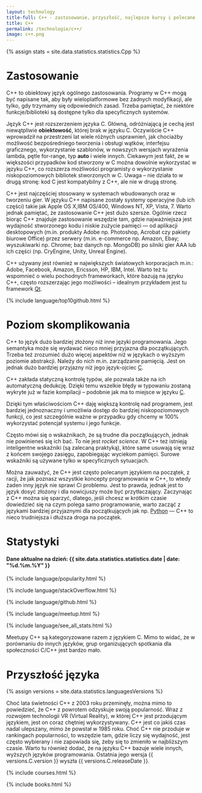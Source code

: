 ```yaml
---
layout: technology
title-full: C++ - zastosowanie, przyszłość, najlepsze kursy i polecane książki
title: C++
permalink: /technologie/c++/
image: c++.png
---
```


{% assign stats = site.data.statistics.statistics.Cpp %}

# Zastosowanie

C++ to obiektowy język ogólnego zastosowania. Programy w C++ mogą być napisane tak, aby były wieloplatformowe bez żadnych modyfikacji, ale tylko, gdy trzymamy się odpowiednich zasad. Trzeba pamiętać, że niektóre funkcje/biblioteki są dostępne tylko dla specyficznych systemów.

Język C++ jest rozszerzeniem języka C. Główną, odróżniającą je cechą jest niewątpliwie **obiektowość**, której brak w języku C. Oczywiście C++ wprowadził na przestrzeni lat wiele różnych usprawnień, jak chociażby możliwość bezpośredniego tworzenia i obsługi wątków, interfejsu graficznego, wykorzystanie szablonów, w nowszych wersjach wyrażenia lambda, pętle for-range, typ **auto** i wiele innych. Ciekawym jest fakt, że w większości przypadków kod stworzony w C można dowolnie wykorzystać w języku C++, co rozszerza możliwości programisty o wykorzystanie niskopoziomowych bibliotek stworzonych w C. Uwaga – nie działa to w drugą stronę: kod C jest kompatybilny z C++, ale nie w drugą stronę.

C++ jest najczęściej stosowany w systemach wbudowanych oraz w tworzeniu gier. W języku C++ napisane zostały systemy operacyjne (lub ich części) takie jak Apple OS X,IBM OS/400, Windows NT, XP, Vista, 7. Warto jednak pamiętać, że zastosowanie C++ jest dużo szersze. Ogólnie rzecz biorąc C++ znajduje zastosowanie wszędzie tam, gdzie najważniejsza jest wydajność stworzonego kodu i niskie zużycie pamięci — od aplikacji desktopowych (m.in. produkty Adobe np. Photoshop, Acrobat czy pakiety biurowe Office) przez serwery (m.in. e-commerce np. Amazon, Ebay; wyszukiwarki np. Chrome; baz danych np. MongoDB) po silniki gier AAA lub ich części (np. CryEngine, Unity, Unreal Engine).

C++ używany jest również w największych światowych korporacjach m.in.: Adobe, Facebook, Amazon, Ericsson, HP, IBM, Intel. Warto też tu wspomnieć o wielu pochodnych frameworkach, które bazują na języku C++, często rozszerzając jego możliwości – idealnym przykładem jest tu framework [Qt](/technologie/qt).

{% include language/top10github.html %}

# Poziom skomplikowania

C++ to język dużo bardziej złożony niż inne języki programowania. Jego semantyka może się wydawać nieco mniej przyjazna dla początkujących. Trzeba też zrozumieć dużo więcej aspektów niż w językach o wyższym poziomie abstrakcji. Należy do nich m.in. zarządzanie pamięcią. Jest on jednak dużo bardziej przyjazny niż jego język-ojciec [C](/technologie/c).

C++ zakłada statyczną kontrolę typów, ale pozwala także na ich automatyczną dedukcję. Dzięki temu wszelkie błędy w typowaniu zostaną wykryte już w fazie kompilacji – podobnie jak ma to miejsce w języku [C](/technologie/c).

Dzięki tym właściwościom C++ daję większą kontrolę nad programem, jest bardziej jednoznaczny i umożliwia dostęp do bardziej niskopoziomowych funkcji, co jest szczególnie ważne w przypadku gdy chcemy w 100% wykorzystać potencjał systemu i jego funkcje.

Często mówi się o wskaźnikach, że są trudne dla początkujących, jednak nie powinieneś się ich bać. To nie jest _rocket science_. W C++ też istnieją inteligentne wskaźniki (są zalecaną praktyką), które same usuwają się wraz z końcem swojego zasięgu, zapobiegając wyciekom pamięci. Surowe wskaźniki są używane tylko w specyficznych sytuacjach.

Można zauważyć, że C++ jest często polecanym językiem na początek, z racji, że jak poznasz wszystkie koncepty programowania w C++, to wtedy żaden inny język nie sprawi Ci problemu. Jest to prawda, jednak jest to język dosyć złożony i dla nowicjuszy może być przytłaczający. Zaczynając z C++ można się sparzyć, dlatego, jeśli chcesz w krótkim czasie dowiedzieć się na czym polega samo programowanie, warto zacząć z językami bardziej przyjaznymi dla początkujących jak np. [Python](/technologie/python) — C++ to nieco trudniejsza i dłuższa droga na początek.

# Statystyki

<h4>Dane aktualne na dzień: {{ site.data.statistics.statistics.date | date: "%d.%m.%Y"  }}</h4>

{% include language/popularity.html %}

{% include language/stackOverflow.html %}

{% include language/github.html %}

{% include language/meetup.html %}

{% include language/see_all_stats.html %}

Meetupy C++ są kategoryzowane razem z językiem C. Mimo to widać, że w porównaniu do innych języków, grup organizujących
spotkania dla społeczności C/C++ jest bardzo mało.

# Przyszłość języka

{% assign versions = site.data.statistics.languagesVersions %}

Choć lata świetności C++ z 2003 roku przeminęły, można mimo to powiedzieć, że C++ z powrotem odzyskuje swoją popularność. Wraz z rozwojem technologii VR (Virtual Reality), w której C++ jest przodującym językiem, jest on coraz chętniej wykorzystywany. C++ jest co jakiś czas nadal ulepszany, mimo że powstał w 1985 roku. Choć C++ nie przoduje w rankingach popularności, to wszędzie tam, gdzie liczy się wydajność, jest często wybierany i nie zapowiada się, żeby się to zmieniło w najbliższym czasie. Warto tu również dodać, że na języku C++ bazuje wiele innych, wyższych języków programowania. Ostatnia jego wersja {{ versions.C.version }} wyszła {{ versions.C.releaseDate }}.

{% include courses.html %}

{% include books.html %}